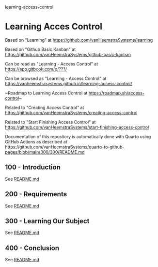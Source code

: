 learning-access-control
# Learning Acces Control

Based on "Learning" at https://github.com/vanHeemstraSystems/learning

Based on "Github Basic Kanban" at https://github.com/vanHeemstraSystems/github-basic-kanban

Can be read as "Learning - Access Control" at https://app.gitbook.com/o/???/

Can be browsed as "Learning - Access Control" at https://vanheemstrasystems.github.io/learning-access-control/

~Roadmap to Learning Access Control at https://roadmap.sh/access-control~

Related to "Creating Access Control" at https://github.com/vanHeemstraSystems/creating-access-control

Related to "Start Finishing Access Control" at https://github.com/vanHeemstraSystems/start-finishing-access-control

Documentation of this repository is automatically done with Quarto using GitHub Actions as described at https://github.com/vanHeemstraSystems/quarto-to-github-pages/blob/main/300/300/README.md

## 100 - Introduction

See [README.md](./100/README.md)

## 200 - Requirements

See [README.md](./200/README.md)

## 300 - Learning Our Subject

See [README.md](./300/README.md)

## 400 - Conclusion

See [README.md](./400/README.md)
